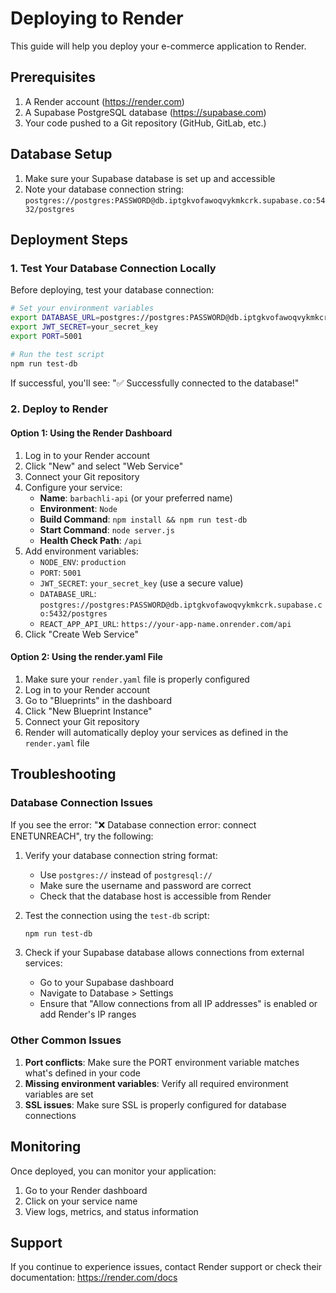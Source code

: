 # Deploying to Render

This guide will help you deploy your e-commerce application to Render.

## Prerequisites

1. A Render account (https://render.com)
2. A Supabase PostgreSQL database (https://supabase.com)
3. Your code pushed to a Git repository (GitHub, GitLab, etc.)

## Database Setup

1. Make sure your Supabase database is set up and accessible
2. Note your database connection string: `postgres://postgres:PASSWORD@db.iptgkvofawoqvykmkcrk.supabase.co:5432/postgres`

## Deployment Steps

### 1. Test Your Database Connection Locally

Before deploying, test your database connection:

```bash
# Set your environment variables
export DATABASE_URL=postgres://postgres:PASSWORD@db.iptgkvofawoqvykmkcrk.supabase.co:5432/postgres
export JWT_SECRET=your_secret_key
export PORT=5001

# Run the test script
npm run test-db
```

If successful, you'll see: "✅ Successfully connected to the database!"

### 2. Deploy to Render

#### Option 1: Using the Render Dashboard

1. Log in to your Render account
2. Click "New" and select "Web Service"
3. Connect your Git repository
4. Configure your service:
   - **Name**: `barbachli-api` (or your preferred name)
   - **Environment**: `Node`
   - **Build Command**: `npm install && npm run test-db`
   - **Start Command**: `node server.js`
   - **Health Check Path**: `/api`
5. Add environment variables:
   - `NODE_ENV`: `production`
   - `PORT`: `5001`
   - `JWT_SECRET`: `your_secret_key` (use a secure value)
   - `DATABASE_URL`: `postgres://postgres:PASSWORD@db.iptgkvofawoqvykmkcrk.supabase.co:5432/postgres`
   - `REACT_APP_API_URL`: `https://your-app-name.onrender.com/api`
6. Click "Create Web Service"

#### Option 2: Using the render.yaml File

1. Make sure your `render.yaml` file is properly configured
2. Log in to your Render account
3. Go to "Blueprints" in the dashboard
4. Click "New Blueprint Instance"
5. Connect your Git repository
6. Render will automatically deploy your services as defined in the `render.yaml` file

## Troubleshooting

### Database Connection Issues

If you see the error: "❌ Database connection error: connect ENETUNREACH", try the following:

1. Verify your database connection string format:
   - Use `postgres://` instead of `postgresql://`
   - Make sure the username and password are correct
   - Check that the database host is accessible from Render

2. Test the connection using the `test-db` script:
   ```bash
   npm run test-db
   ```

3. Check if your Supabase database allows connections from external services:
   - Go to your Supabase dashboard
   - Navigate to Database > Settings
   - Ensure that "Allow connections from all IP addresses" is enabled or add Render's IP ranges

### Other Common Issues

1. **Port conflicts**: Make sure the PORT environment variable matches what's defined in your code
2. **Missing environment variables**: Verify all required environment variables are set
3. **SSL issues**: Make sure SSL is properly configured for database connections

## Monitoring

Once deployed, you can monitor your application:

1. Go to your Render dashboard
2. Click on your service name
3. View logs, metrics, and status information

## Support

If you continue to experience issues, contact Render support or check their documentation:
https://render.com/docs 